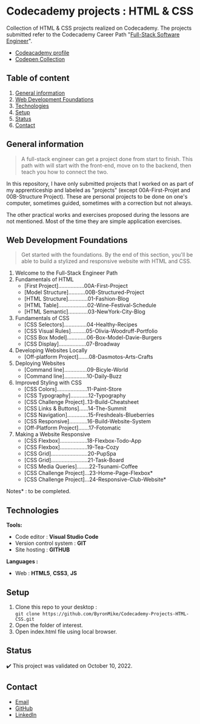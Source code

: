 # Codecademy projects : HTML & CSS

Collection of HTML & CSS projects realized on Codecademy.
The projects submitted refer to the Codecademy Career Path "[Full-Stack Software Engineer](https://join.codecademy.com/learn/paths/full-stack-engineer-career-path/)".

- [Codeacademy profile](https://www.codecademy.com/profiles/ByronMike)
- [Codepen Collection](https://codepen.io/collection/bNoKmK)

## Table of content
1. [General information](#General-information)
2. [Web Development Foundations](#Web-Development-Foundations)
3. [Technologies](#Technologies)
4. [Setup](#Setup)
5. [Status](#Status)
6. [Contact](#Contact)

## General information

> A full-stack engineer can get a project done from start to finish. This path with will start with the front-end, move on to the backend, then teach you how to connect the two.
  
In this repository, I have only submitted projects that I worked on as part of my apprenticeship and labeled as "projects" (except 00A-First-Projet and 00B-Structure Project). These are personal projects to be done on one's computer, sometimes guided, sometimes with a correction but not always.

The other practical works and exercises proposed during the lessons are not mentioned. Most of the time they are simple application exercises.

## Web Development Foundations  

> Get started with the foundations. By the end of this section, you'll be able to build a stylized and responsive website with HTML and CSS.

1. Welcome to the Full-Stack Engineer Path
2. Fundamentals of HTML
	- [First Project].................00A-First-Project
	- [Model Structure]...........00B-Structured-Project
	- [HTML Structure].............01-Fashion-Blog
    - [HTML Table]...................02-Wine-Festival-Schedule
    - [HTML Semantic].............03-NewYork-City-Blog
3. Fundamentals of CSS
	- [CSS Selectors]...............04-Healthy-Recipes
	- [CSS Visual Rules]..........05-Olivia-Woodruff-Portfolio
	- [CSS Box Model].............06-Box-Model-Davie-Burgers
    - [CSS Display]..................07-Broadway
4. Developing Websites Locally
	- [Off-platform Project].......08-Dasmotos-Arts-Crafts
5. Deploying Websites
	- [Command line]...............09-Bicyle-World
	- [Command line]...............10-Daily-Buzz
6. Improved Styling with CSS
	- [CSS Colors]....................11-Paint-Store
	- [CSS Typography]............12-Typography
	- [CSS Challenge Project]..13-Build-Cheatsheet
	- [CSS Links & Buttons]......14-The-Summit
	- [CSS Navigation]..............15-Freshdeals-Blueberries
	- [CSS Responsive]............16-Build-Website-System
	- [Off-Platform Project].......17-Fotomatic
7. Making a Website Responsive
	- [CSS Flexbox]..................18-Flexbox-Todo-App
	- [CSS Flexbox]..................19-Tea-Cozy
	- [CSS Grid]........................20-PupSpa
	- [CSS Grid]........................21-Task-Board
	- [CSS Media Queries]........22-Tsunami-Coffee
	- [CSS Challenge Project]...23-Home-Page-Flexbox*
	- [CSS Challenge Project]...24-Responsive-Club-Website*

Notes* : to be completed.

## Technologies
**Tools:**
 * Code editor : **Visual Studio Code**
 * Version control system : **GIT**
 * Site hosting : **GITHUB**
  
**Languages :**
 * Web : **HTML5**, **CSS3**, **JS**

## Setup
1. Clone this repo to your desktop :\
`git clone https://github.com/ByronMike/Codecademy-Projects-HTML-CSS.git`
2. Open the folder of interest.
3. Open index.html file using local browser.

## Status
:heavy_check_mark: This project was validated on October 10, 2022.

## Contact
* [Email](mailto:auger.michaell@gmail.com)
* [GitHub](https://github.com/ByronMike)
* [LinkedIn](https://www.linkedin.com/in/auger-michael/)
